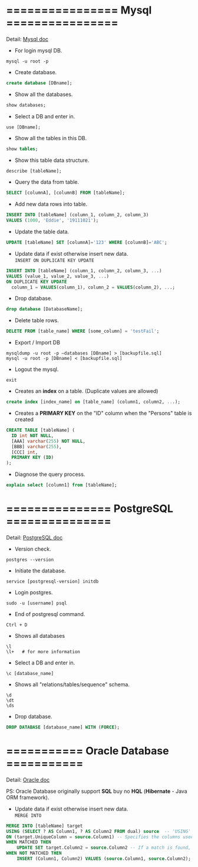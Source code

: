 # ================ Mysql ================

Detail: [Mysql doc](https://www.w3schools.com/sql/)

- For login mysql DB.

```
mysql -u root -p
```

- Create database.

```sql
create database [DBname];
```

- Show all the databases.

```sql
show databases;
```

- Select a DB and enter in.

```
use [DBname];
```

- Show all the tables in this DB.

```sql
show tables;
```

- Show this table data structure.

```sql
describe [tableName];
```

- Query the data from table.

```sql
SELECT [columnA], [columnB] FROM [tableName];
```

- Add new data rows into table.

```sql
INSERT INTO [tableName] (column_1, column_2, column_3)
VALUES (1000, 'Eddie', '19111021');
```

- Update the table data.

```sql
UPDATE [tableName] SET [columnA]='123' WHERE [columnB]='ABC';
```

- Update data if exist otherwise insert new data.  
  `INSERT ON DUPLICATE KEY UPDATE`

```sql
INSERT INTO [tableName] (column_1, column_2, column_3, ...)
VALUES (value_1, value_2, value_3, ...)
ON DUPLICATE KEY UPDATE
  column_1 = VALUES(column_1), column_2 = VALUES(column_2), ...;
```

- Drop database.

```sql
drop database [DatabaseName];
```

- Delete table rows.

```sql
DELETE FROM [table_name] WHERE [some_column] = 'testFail';
```

- Export / Import DB

```
mysqldump -u root -p –databases [DBname] > [backupfile.sql]
mysql -u root -p [DBname] < [backupfile.sql]
```

- Logout the mysql.

```
exit
```

- Creates an **index** on a table. (Duplicate values are allowed)

```sql
create index [index_name] on [table_name] (column1, column2, ...);
```

- Creates a **PRIMARY KEY** on the "ID" column when the "Persons" table is created

```sql
CREATE TABLE [tableName] (
  ID int NOT NULL,
  [AAA] varchar(255) NOT NULL,
  [BBB] varchar(255),
  [CCC] int,
  PRIMARY KEY (ID)
);
```

- Diagnose the query process.

```sql
explain select [column1] from [tableName];
```

# =============== PostgreSQL ===============

Detail: [PostgreSQL doc](https://www.postgresqltutorial.com/)

- Version check.

```
postgres --version
```

- Initiate the database.

```
service [postgresql-version] initdb
```

- Login postgres.

```
sudo -u [username] psql
```

- End of postgresql command.

```
Ctrl + D
```

- Shows all databases

```
\l
\l+   # for more information
```

- Select a DB and enter in.

```
\c [database_name]
```

- Shows all "relations/tables/sequence" schema.

```
\d
\dt
\ds
```

- Drop database.

```sql
DROP DATABASE [database_name] WITH (FORCE);
```

# =========== Oracle Database ===========

Detail: [Oracle doc](https://docs.oracle.com/en/database/oracle/sql-developer-web/sdwad/object-navigator-and-files.html#GUID-88D1B5D3-88A7-4269-BE7A-C286B1E663DE)

PS: Oracle Database originally support **SQL** buy no **HQL** (**Hibernate** - Java ORM framework).

- Update data if exist otherwise insert new data.  
  `MERGE INTO`

```sql
MERGE INTO [tableName] target
USING (SELECT ? AS Column1, ? AS Column2 FROM dual) source  -- 'USING' is a clause in SQL
ON (target.UniqueColumn = source.Column1) -- Specifies the columns used for matching
WHEN MATCHED THEN
    UPDATE SET target.Column2 = source.Column2 -- If a match is found, perform an update
WHEN NOT MATCHED THEN
    INSERT (Column1, Column2) VALUES (source.Column1, source.Column2); -- If no match is found, perform an insert
```
